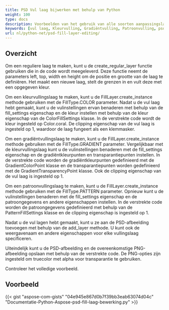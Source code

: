 ```yaml
---
title: PSD Vul laag bijwerken met behulp van Python
weight: 100
type: docs
description: Voorbeelden van het gebruik van alle soorten aanpassingslagen, waaronder Kleurvulling, Gradiëntvulling en Patroonvulling
keywords: [vul laag, Kleurvulling, Gradiëntvulling, Patroonvulling, psd api, python, voorbeeldcode]
url: nl/python-net/psd-fill-layer-editing/
---
```


## **Overzicht**

Om een reguliere laag te maken, kunt u de create_regular_layer functie gebruiken die in de code wordt meegeleverd. Deze functie neemt de parameters left, top, width en height om de positie en grootte van de laag te definiëren. Het maakt een nieuwe laag, stelt de grenzen in en vult deze met een opgegeven kleur.

Om een kleurvullingslaag te maken, kunt u de FillLayer.create_instance methode gebruiken met de FillType.COLOR parameter. Nadat u de vul laag hebt gemaakt, kunt u de vulinstellingen ervan benaderen met behulp van de fill_settings eigenschap en de kleur instellen met behulp van de kleur eigenschap van de ColorFillSettings klasse. In de verstrekte code wordt de kleur ingesteld op Color.coral. De clipping eigenschap van de vul laag is ingesteld op 1, waardoor de laag fungeert als een klemmasker.

Om een gradiëntvullingslaag te maken, kunt u de FillLayer.create_instance methode gebruiken met de FillType.GRADIENT parameter. Vergelijkbaar met de kleurvullingslaag kunt u de vulinstellingen benaderen met de fill_settings eigenschap en de gradiëntkleurpunten en transparantiepunten instellen. In de verstrekte code worden de gradiëntkleurpunten gedefinieerd met de GradientColorPoint klasse en de transparantiepunten worden gedefinieerd met de GradientTransparencyPoint klasse. Ook de clipping eigenschap van de vul laag is ingesteld op 1.

Om een patroonvullingslaag te maken, kunt u de FillLayer.create_instance methode gebruiken met de FillType.PATTERN parameter. Opnieuw kunt u de vulinstellingen benaderen met de fill_settings eigenschap en de patroongegevens en andere eigenschappen instellen. In de verstrekte code worden de patroongegevens gedefinieerd met behulp van de PatternFillSettings klasse en de clipping eigenschap is ingesteld op 1.

Nadat u de vul lagen hebt gemaakt, kunt u ze aan de PSD-afbeelding toevoegen met behulp van de add_layer methode. U kunt ook de weergavenaam en andere eigenschappen voor elke vullingslaag specificeren.

Uiteindelijk kunt u de PSD-afbeelding en de overeenkomstige PNG-afbeelding opslaan met behulp van de verstrekte code. De PNG-opties zijn ingesteld om truecolor met alpha voor transparantie te gebruiken.

Controleer het volledige voorbeeld.

## **Voorbeeld**
{{< gist "aspose-com-gists" "04e945e867d0b7f39bb3eab63074d04c" "Documentatie-Python-Aspose-psd-fill-laag-bewerking.py" >}}
